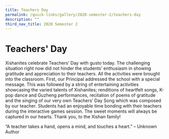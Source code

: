 ```yaml
---
title: Teachers Day
permalink: /quick-links/gallery/2020-semester-2/teachers-day
description: ""
third_nav_title: 2020 Semester 2
---
```

# **Teachers' Day**

Xishanites celebrate Teachers’ Day with gusto today. The challenging situation right now did not hinder the students’ enthusiasm in showing gratitude and appreciation to their teachers. All the activities were brought into the classroom. First, our Principal addressed the school with a special message. This was followed by a string of entertaining activities showcasing the varied talents of Xishanites; renditions of heartfelt songs, K-pop dance and Guzheng performances, recitation of poems of gratitude and the singing of our very own Teachers’ Day Song which was composed by our teacher. Students had an enjoyable time bonding with their teachers during the interactive games session. The sweet moments will always be captured in our hearts. Thank you, to the Xishan family!

“A teacher takes a hand, opens a mind, and touches a heart.” – Unknown Author